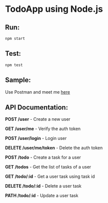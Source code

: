 
# TodoApp using Node.js

## Run:
```npm start```

## Test:
```npm test```

## Sample:
Use Postman and meet me [here](https://floating-retreat-58012.herokuapp.com/)

## API Documentation:


**POST /user** - Create a new user

**GET /user/me** - Verify the auth token

**POST /user/login** - Login user

**DELETE /user/me/token** - Delete the auth token

**POST /todo** - Create a task for a user

**GET /todos** - Get the list of tasks of a user

**GET /todo/:id** - Get a user task using task id

**DELETE /todo/:id** - Delete a user task

**PATH /todo/:id** - Update a user task
